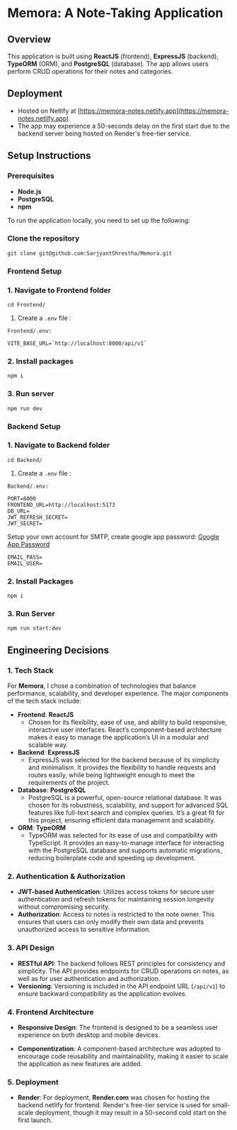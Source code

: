 # Memora: A Note-Taking Application

## Overview

This application is built using **ReactJS** (frontend), **ExpressJS** (backend), **TypeORM** (ORM), and **PostgreSQL** (database). The app allows users perform CRUD operations for their notes and categories.

## Deployment

- Hosted on Netlify at [https://memora-notes.netlify.app](https://memora-notes.netlify.app)
- The app may experience a 50-seconds delay on the first start due to the backend server being hosted on Render's free-tier service.

## Setup Instructions

### Prerequisites

- **Node.js**
- **PostgreSQL**
- **npm**

To run the application locally, you need to set up the following:

### Clone the repository

```
git clone git@github.com:SarjyantShrestha/Memora.git
```

### Frontend Setup

### 1. Navigate to Frontend folder

```
cd Frontend/
```

1. Create a `.env` file :

`Frontend/.env:`

```
VITE_BASE_URL=`http://localhost:8000/api/v1`
```

### 2. Install packages

```
npm i
```

### 3. Run server

```
npm run dev
```

### Backend Setup

### 1. Navigate to Backend folder

```
cd Backend/
```

1. Create a `.env` file :

`Backend/.env:`

```
PORT=8000
FRONTEND_URL=http://localhost:5173
DB_URL=
JWT_REFRESH_SECRET=
JWT_SECRET=
```

Setup your own account for SMTP, create google app password: [Google App Password](https://myaccount.google.com/apppasswords?rapt=AEjHL4OAsnC5LkBSZqV6ZRY8qBFHaXn_0GVSoGDvcyeE4sTZOlHurrohu2CLxDJ_u4_JhaJlBJJhSPwpN5jijM_p-xoK89gypR0r2O7sOzSjv6xWpgSn8t8)

```
EMAIL_PASS=
EMAIL_USER=
```

### 2. Install Packages

```
npm i
```

### 3. Run Server

```
npm run start:dev
```

## Engineering Decisions

### 1. Tech Stack

For **Memora**, I chose a combination of technologies that balance performance, scalability, and developer experience. The major components of the tech stack include:

- **Frontend**: **ReactJS**
  - Chosen for its flexibility, ease of use, and ability to build responsive, interactive user interfaces. React’s component-based architecture makes it easy to manage the application’s UI in a modular and scalable way.
- **Backend**: **ExpressJS**
  - ExpressJS was selected for the backend because of its simplicity and minimalism. It provides the flexibility to handle requests and routes easily, while being lightweight enough to meet the requirements of the project.
- **Database**: **PostgreSQL**
  - PostgreSQL is a powerful, open-source relational database. It was chosen for its robustness, scalability, and support for advanced SQL features like full-text search and complex queries. It’s a great fit for this project, ensuring efficient data management and scalability.
- **ORM**: **TypeORM**
  - TypeORM was selected for its ease of use and compatibility with TypeScript. It provides an easy-to-manage interface for interacting with the PostgreSQL database and supports automatic migrations, reducing boilerplate code and speeding up development.

### 2. Authentication & Authorization

- **JWT-based Authentication**: Utilizes access tokens for secure user authentication and refresh tokens for maintaining session longevity without compromising security.
- **Authorization**: Access to notes is restricted to the note owner. This ensures that users can only modify their own data and prevents unauthorized access to sensitive information.

### 3. API Design

- **RESTful API**: The backend follows REST principles for consistency and simplicity. The API provides endpoints for CRUD operations on notes, as well as for user authentication and authorization.
- **Versioning**: Versioning is included in the API endpoint URL (`/api/v1`) to ensure backward compatibility as the application evolves.

### 4. Frontend Architecture

- **Responsive Design**: The frontend is designed to be a seamless user experience on both desktop and mobile devices.

- **Componentization**: A component-based architecture was adopted to encourage code reusability and maintainability, making it easier to scale the application as new features are added.

### 5. Deployment

- **Render**: For deployment, **Render.com** was chosen for hosting the backend netlify for frontend. Render's free-tier service is used for small-scale deployment, though it may result in a 50-second cold start on the first launch.
